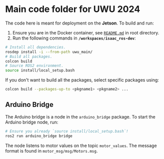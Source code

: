 # Main code folder for UWU 2024

The code here is meant for deployment on the **Jetson**. To build and run:

1. Ensure you are in the Docker container, see [`README.md`](../README.md#isaac-ros-docker-environment) in root directory.
2. Run the following commands in **`/workspaces/isaac_ros-dev`**:

```sh
# Install all dependencies.
rosdep install -i --from-path uwu_main/
# Build all packages.
colcon build
# Source ROS2 environment.
source install/local_setup.bash
```

If you don't want to build all the packages, select specific packages using:

```sh
colcon build --packages-up-to <pkgname1> <pkgname2> ...
```

## Arduino Bridge

The Arduino bridge is a node in the `arduino_bridge` package. To start the Arduino bridge node, run:

```sh
# Ensure you already `source install/local_setup.bash`!
ros2 run arduino_bridge bridge
```

The node listens to motor values on the topic `motor_values`. The message format is found in `motor_msg/msg/Motors.msg`.
